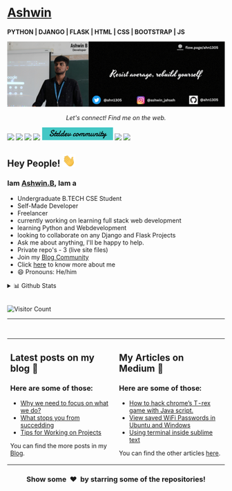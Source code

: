 # [Ashwin](https://flow.page/ahn1305)
<b>PYTHON | DJANGO | FLASK | HTML | CSS | BOOTSTRAP | JS</b>

![alt text](https://github.com/ahn1305/ahn1305/blob/main/001.png)

<p align = "center"
<h4><i>Let's connect! Find me on the web.</i></h4>
</p>


<a href="mailto:ahnashwin1305@gmail.com" style="text-decoration:none"><img height="30" src = "https://img.shields.io/badge/gmail-c14438?&style=for-the-badge&logo=gmail&logoColor=white"></a>
[<img height="30" src="https://img.shields.io/badge/-Medium-000000.svg?&style=for-the-badge&logo=Medium&logoColor=white" />][Medium]
[<img height="30" src="https://img.shields.io/badge/linkedin-blue.svg?&style=for-the-badge&logo=linkedin&logoColor=white" />][LinkedIn]
[<img height="30" src="https://img.shields.io/badge/GeeksforGeeks-darkgreen.svg?&style=for-the-badge&logo=GeeksforGeeks&logoColor=white" />][GeeksforGeeks]
[<img height="30" src="https://github.com/ahn1305/ahn1305/blob/main/Front.png" />][stddev community]
[<img height="30" src="https://img.shields.io/badge/Instagram-E4405F?style=for-the-badge&logo=instagram&logoColor=white" />][Instagram]
[<img height="30" src="https://img.shields.io/badge/WEBSITE-.-black" />][Personal website]




<h2> Hey People! <img src="https://raw.githubusercontent.com/ABSphreak/ABSphreak/master/gifs/Hi.gif" width="30px"></h2>
<h3> Iam <a href = "https://flow.page/ahn1305">Ashwin.B</a>, Iam a </h3>

* Undergraduate B.TECH CSE Student
* Self-Made Developer
* Freelancer
* currently working on learning full stack web development
* learning Python and Webdevelopment
* looking to collaborate on any Django and Flask Projects
* Ask me about anything, I'll be happy to help.
* Private repo's - 3 (live site files)
* Join my [Blog Community](https://stddev.pythonanywhere.com/)
* Click [here](https://stddev.pythonanywhere.com/about/) to know more about me
* 😄 Pronouns: He/him


<details>
<summary>📊 Github Stats</summary>
 <br />
<p> <img src="https://github-readme-stats.vercel.app/api/top-langs/?username=ahn1305&show_icons=true&layout=compact&theme=radical" alt="ahn1305 | Stats" />

_NOTE: Top languages does not indicate my skill level or something like that, it's a github metric of which languages i have the most code on github_

</details>
<br />

 ![Visitor Count](https://profile-counter.glitch.me/{ahn1305}/count.svg)


<hr />
<br />

<table><tr><td valign="top" width="50%">

## Latest posts on my blog 🌱
### Here are some of those:
<!-- BLOG-POST-LIST:START -->
- [Why we need to focus on what we do?](https://thdjangoblog.pythonanywhere.com/post/7/)
- [What stops you from succedding](https://thdjangoblog.pythonanywhere.com/post/6/)
- [Tips for Working on Projects](https://thdjangoblog.pythonanywhere.com/post/12/)
<!-- BLOG-POST-LIST:END -->
You can find the more posts in my [Blog](https://thdjangoblog.pythonanywhere.com/).
<td valign="top" width="50%">

## My Articles on Medium 🌱
### Here are some of those:

- [How to hack chrome’s T-rex game with Java script.](https://ahnashwin1305.medium.com/how-to-hack-chromes-t-rex-game-with-java-script-d4abddc4e2b4)
- [View saved WiFi Passwords in Ubuntu and Windows](https://ahnashwin1305.medium.com/view-saved-wifi-passwords-in-ubuntu-and-windows-4e3fcec59e66)
- [Using terminal inside sublime text](https://ahnashwin1305.medium.com/using-terminal-inside-sublime-text-a42859e0c66b)

You can find the other articles [here](https://linktr.ee/ahn_1305).
</td></tr></table>

 
<h3 align="center">Show some &nbsp;❤️&nbsp; by starring some of the repositories!</h3>

[gmail]: https://gmail.com
[Medium]: https://ahnashwin1305.medium.com/
[linkedin]: https://www.linkedin.com/in/ashwin-babu-261032202/
[GeeksforGeeks]: https://auth.geeksforgeeks.org/user/ahnashwin1305/articles
[stddev community]: https://stddev.pythonanywhere.com
[Instagram]: https://www.instagram.com/ashwin_jahseh
[Personal website]: https://flow.page/ahn1305
